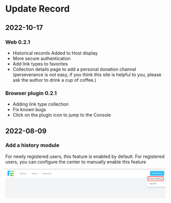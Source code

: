 # Update Record

## 2022-10-17

### Web 0.2.1
- Historical records Added to Host display
- More secure authentication
- Add link types to favorites
- Collection details page to add a personal donation channel (perseverance is not easy, if you think this site is helpful to you, please ask the author to drink a cup of coffee.)

### Browser plugin 0.2.1
- Adding link type collection
- Fix known bugs
- Click on the plugin icon to jump to the Console


## 2022-08-09

### Add a history module

For newly registered users, this feature is enabled by default. 
For registered users, you can configure the center to manually enable this feature

![image-20221009231252028](../../_resources/images/image-20221009231252028.png)